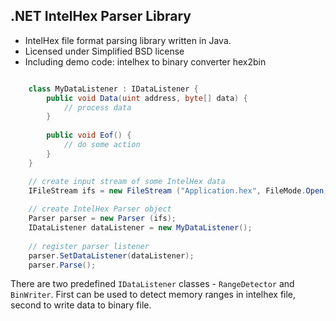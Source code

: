 .NET IntelHex Parser Library
--------

* IntelHex file format parsing library written in Java.
* Licensed under Simplified BSD license
* Including demo code: intelhex to binary converter hex2bin

~~~~~c#

    class MyDataListener : IDataListener {
        public void Data(uint address, byte[] data) {
            // process data
        }
        
        public void Eof() {
            // do some action
        }
    }

    // create input stream of some IntelHex data
    IFileStream ifs = new FileStream ("Application.hex", FileMode.Open);
    
    // create IntelHex Parser object
    Parser parser = new Parser (ifs);
    IDataListener dataListener = new MyDataListener();
    
    // register parser listener
    parser.SetDataListener(dataListener);
    parser.Parse();
~~~~~


There are two predefined `IDataListener` classes - `RangeDetector` and `BinWriter`. First can be used to detect memory ranges in intelhex file, second to write data to binary file.